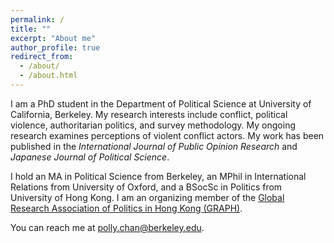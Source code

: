 ```yaml
---
permalink: /
title: ""
excerpt: "About me"
author_profile: true
redirect_from: 
  - /about/
  - /about.html
---
```

I am a PhD student in the Department of Political Science at University of California, Berkeley. My research interests include conflict, political violence, authoritarian politics, and survey methodology. My ongoing research examines perceptions of violent conflict actors. My work has been published in the _International Journal of Public Opinion Research_ and _Japanese Journal of Political Science_. 

I hold an MA in Political Science from Berkeley, an MPhil in International Relations from University of Oxford, and a BSocSc in Politics from University of Hong Kong. I am an organizing member of the [Global Research Association of Politics in Hong Kong (GRAPH)](http://graph-hk.github.io/web).

You can reach me at [polly.chan@berkeley.edu](mailto:polly.chan@berkeley.edu?).
